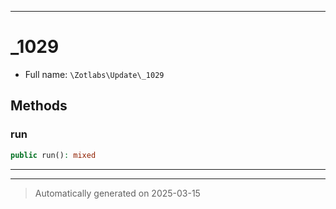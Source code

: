 ***

# _1029





* Full name: `\Zotlabs\Update\_1029`




## Methods


### run



```php
public run(): mixed
```












***


***
> Automatically generated on 2025-03-15
